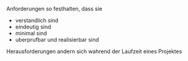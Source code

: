 
 Anforderungen so festhalten, dass sie

- verstandlich sind
- eindeutig sind
- minimal sind
- uberprufbar und realisierbar sind

Herausforderungen andern sich wahrend der Laufzeit eines Projektes
